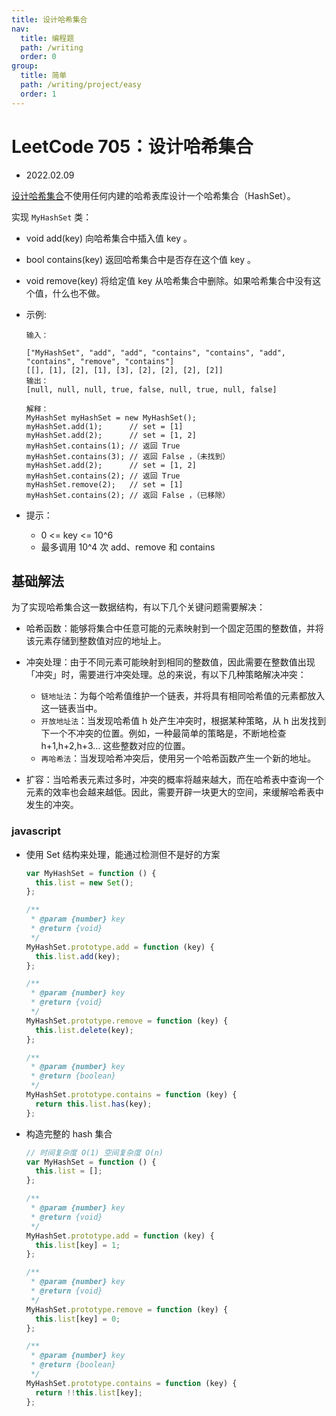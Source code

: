 ```yaml
---
title: 设计哈希集合
nav:
  title: 编程题
  path: /writing
  order: 0
group:
  title: 简单
  path: /writing/project/easy
  order: 1
---
```


# LeetCode 705：设计哈希集合

- 2022.02.09

[设计哈希集合](https://leetcode-cn.com/problems/design-hashset/)不使用任何内建的哈希表库设计一个哈希集合（HashSet）。

实现 `MyHashSet` 类：

- void add(key) 向哈希集合中插入值 key 。
- bool contains(key) 返回哈希集合中是否存在这个值 key 。
- void remove(key) 将给定值 key 从哈希集合中删除。如果哈希集合中没有这个值，什么也不做。

- 示例:

  ```
  输入：

  ["MyHashSet", "add", "add", "contains", "contains", "add", "contains", "remove", "contains"]
  [[], [1], [2], [1], [3], [2], [2], [2], [2]]
  输出：
  [null, null, null, true, false, null, true, null, false]

  解释：
  MyHashSet myHashSet = new MyHashSet();
  myHashSet.add(1);      // set = [1]
  myHashSet.add(2);      // set = [1, 2]
  myHashSet.contains(1); // 返回 True
  myHashSet.contains(3); // 返回 False ，（未找到）
  myHashSet.add(2);      // set = [1, 2]
  myHashSet.contains(2); // 返回 True
  myHashSet.remove(2);   // set = [1]
  myHashSet.contains(2); // 返回 False ，（已移除）
  ```

- 提示：
  - 0 <= key <= 10^6
  - 最多调用 10^4 次 add、remove 和 contains

## 基础解法

为了实现哈希集合这一数据结构，有以下几个关键问题需要解决：

- 哈希函数：能够将集合中任意可能的元素映射到一个固定范围的整数值，并将该元素存储到整数值对应的地址上。

- 冲突处理：由于不同元素可能映射到相同的整数值，因此需要在整数值出现「冲突」时，需要进行冲突处理。总的来说，有以下几种策略解决冲突：

  - `链地址法`：为每个哈希值维护一个链表，并将具有相同哈希值的元素都放入这一链表当中。
  - `开放地址法`：当发现哈希值 h 处产生冲突时，根据某种策略，从 h 出发找到下一个不冲突的位置。例如，一种最简单的策略是，不断地检查 h+1,h+2,h+3… 这些整数对应的位置。
  - `再哈希法`：当发现哈希冲突后，使用另一个哈希函数产生一个新的地址。

- 扩容：当哈希表元素过多时，冲突的概率将越来越大，而在哈希表中查询一个元素的效率也会越来越低。因此，需要开辟一块更大的空间，来缓解哈希表中发生的冲突。

### javascript

- 使用 Set 结构来处理，能通过检测但不是好的方案

  ```js
  var MyHashSet = function () {
    this.list = new Set();
  };

  /**
   * @param {number} key
   * @return {void}
   */
  MyHashSet.prototype.add = function (key) {
    this.list.add(key);
  };

  /**
   * @param {number} key
   * @return {void}
   */
  MyHashSet.prototype.remove = function (key) {
    this.list.delete(key);
  };

  /**
   * @param {number} key
   * @return {boolean}
   */
  MyHashSet.prototype.contains = function (key) {
    return this.list.has(key);
  };
  ```

- 构造完整的 hash 集合

  ```js
  // 时间复杂度 O(1) 空间复杂度 O(n)
  var MyHashSet = function () {
    this.list = [];
  };

  /**
   * @param {number} key
   * @return {void}
   */
  MyHashSet.prototype.add = function (key) {
    this.list[key] = 1;
  };

  /**
   * @param {number} key
   * @return {void}
   */
  MyHashSet.prototype.remove = function (key) {
    this.list[key] = 0;
  };

  /**
   * @param {number} key
   * @return {boolean}
   */
  MyHashSet.prototype.contains = function (key) {
    return !!this.list[key];
  };
  ```
